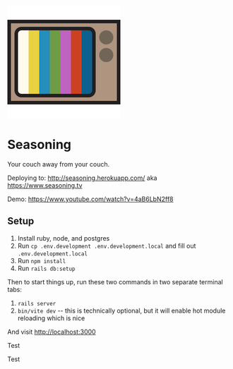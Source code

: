 ![tv set logo](logo.png)

# Seasoning

Your couch away from your couch.

Deploying to: <http://seasoning.herokuapp.com/> aka <https://www.seasoning.tv>

Demo: <https://www.youtube.com/watch?v=4aB6LbN2ff8>

## Setup

1. Install ruby, node, and postgres
1. Run `cp .env.development .env.development.local` and fill out `.env.development.local`
1. Run `npm install`
1. Run `rails db:setup`

Then to start things up, run these two commands in two separate terminal tabs:

1. `rails server`
1. `bin/vite dev` -- this is technically optional, but it will enable hot module reloading which is nice

And visit <http://localhost:3000>

Test

Test
